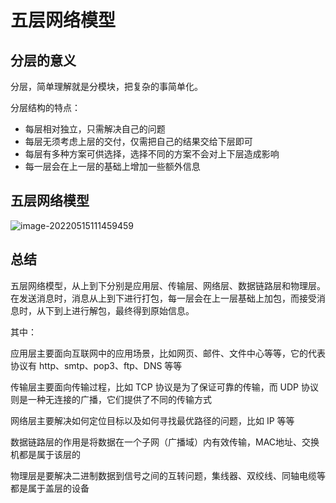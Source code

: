 # 五层网络模型

## 分层的意义

分层，简单理解就是分模块，把复杂的事简单化。

分层结构的特点：

- 每层相对独立，只需解决自己的问题
- 每层无须考虑上层的交付，仅需把自己的结果交给下层即可
- 每层有多种方案可供选择，选择不同的方案不会对上下层造成影响
- 每一层会在上一层的基础上增加一些额外信息

## 五层网络模型

![image-20220515111459459](https://penguinbucket.obs.cn-southwest-2.myhuaweicloud.com/img/image-20220515111459459.png)

## 总结

五层网络模型，从上到下分别是应用层、传输层、网络层、数据链路层和物理层。在发送消息时，消息从上到下进行打包，每一层会在上一层基础上加包，而接受消息时，从下到上进行解包，最终得到原始信息。

其中：

应用层主要面向互联网中的应用场景，比如网页、邮件、文件中心等等，它的代表协议有 http、smtp、pop3、ftp、DNS 等等

传输层主要面向传输过程，比如 TCP 协议是为了保证可靠的传输，而 UDP 协议则是一种无连接的广播，它们提供了不同的传输方式

网络层主要解决如何定位目标以及如何寻找最优路径的问题，比如 IP 等等

数据链路层的作用是将数据在一个子网（广播域）内有效传输，MAC地址、交换机都是属于该层的

物理层是要解决二进制数据到信号之间的互转问题，集线器、双绞线、同轴电缆等都是属于盖层的设备


